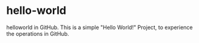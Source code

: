 # hello-world
helloworld in GitHub. 
  This is a simple "Hello World!" Project, to experience the operations in GitHub.
